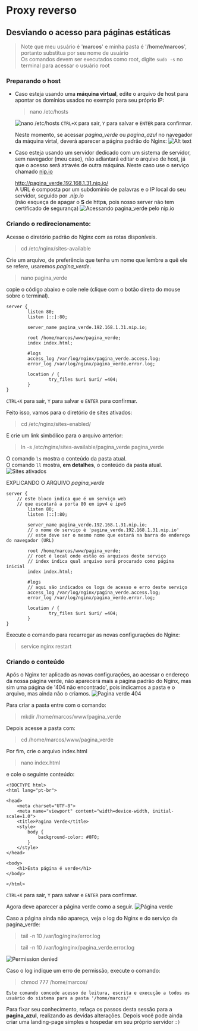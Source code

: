 # Proxy reverso
## Desviando o acesso para páginas estáticas
> Note que meu usuário é '**marcos**' e minha pasta é '**/home/marcos**', portanto substitua por seu nome de usuário  \
> Os comandos devem ser executados como root, digite `sudo -s` no terminal para acessar o usuário root

### Preparando o host
- Caso esteja usando uma **máquina virtual**, edite o arquivo de host para apontar os domínios usados no exemplo para seu próprio IP:
    > nano /etc/hosts

    ![nano /etc/hosts](./images/host_file.png)
    `CTRL+X` para sair, `Y` para salvar e `ENTER` para confirmar.

    Neste momento, se acessar *pagina_verde* ou *pagina_azul* no navegador da máquina virtal, deverá aparecer a página padrão do Nginx:
    ![Alt text](./images/web_browser_Nginx.png)
- Caso esteja usando um servidor dedicado com um sistema de servidor, sem navegador (meu caso), não adiantará editar o arquivo de host, já que o acesso será através de outra máquina. Neste caso use o serviço chamado [nip.io](nip.io)

    http://pagina_verde.192.168.1.31.nip.io/  
    A URL é composta por um subdomínio de palavras e o IP local do seu servidor, seguido por *.nip.io*  \
    (não esqueça de apagar o **S** de http**s**, pois nosso server não tem certificado de segurança)
    ![Acessando pagina_verde pelo nip.io](./images/pagina_verde_nip.io.png)

### Criando o redirecionamento:
Acesse o diretório padrão do Nginx com as rotas disponíveis.
> cd /etc/nginx/sites-available

Crie um arquivo, de preferência que tenha um nome que lembre a quê ele se refere, usaremos *pagina_verde*.  
> nano pagina_verde

copie o código abaixo e cole nele (clique com o botão direto do mouse sobre o terminal).
```
server {
        listen 80;
        listen [::]:80;

        server_name pagina_verde.192.168.1.31.nip.io;

        root /home/marcos/www/pagina_verde;
        index index.html;

        #logs
        access_log /var/log/nginx/pagina_verde.access.log;
        error_log /var/log/nginx/pagina_verde.error.log;

        location / {
                try_files $uri $uri/ =404;
        }
}
```
`CTRL+X` para sair, `Y` para salvar e `ENTER` para confirmar.

Feito isso, vamos para o diretório de sites ativados:
> cd /etc/nginx/sites-enabled/

E crie um link simbólico para o arquivo anterior:
> ln -s /etc/nginx/sites-available/pagina_verde pagina_verde

O comando `ls` mostra o conteúdo da pasta atual.  \
O comando `ll` mostra, **em detalhes**, o conteúdo da pasta atual.
![Sites ativados](./images/sites_enabled.png)

EXPLICANDO O ARQUIVO *pagina_verde*
```
server {
    // este bloco indica que é um serviço web
    // que escutará a porta 80 em ipv4 e ipv6
        listen 80;
        listen [::]:80;

        server_name pagina_verde.192.168.1.31.nip.io;
        // o nome do serviço é 'pagina_verde.192.168.1.31.nip.io'
        // este deve ser o mesmo nome que estará na barra de endereço do navegador (URL)

        root /home/marcos/www/pagina_verde;
        // root é local onde estão os arquivos deste serviço
        // index indica qual arquivo será procurado como página inicial
        index index.html;

        #logs
        // aqui são indicados os logs de acesso e erro deste serviço
        access_log /var/log/nginx/pagina_verde.access.log;
        error_log /var/log/nginx/pagina_verde.error.log;

        location / {
                try_files $uri $uri/ =404;
        }
}
```
Execute o comando para recarregar as novas configurações do Nginx:
> service nginx restart

### Criando o conteúdo
Após o Nginx ter aplicado as novas configurações, ao acessar o endereço da nossa página verde, não aparecerá mais a página padrão do Nginx, mas sim uma página de '404 não encontrado', pois indicamos a pasta e o arquivo, mas ainda não o criamos.
![Pagina verde 404](./images/pagina_verde_404.png)

Para criar a pasta entre com o comando:
> mkdir /home/marcos/www/pagina_verde

Depois acesse a pasta com:
> cd /home/marcos/www/pagina_verde

Por fim, crie o arquivo index.html
> nano index.html

e cole o seguinte conteúdo:
```
<!DOCTYPE html>
<html lang="pt-br">

<head>
    <meta charset="UTF-8">
    <meta name="viewport" content="width=device-width, initial-scale=1.0">
    <title>Pagina Verde</title>
    <style>
        body {
            background-color: #0F0;
        }
    </style>
</head>

<body>
    <h1>Esta página é verde</h1>
</body>

</html>
```
`CTRL+X` para sair, `Y` para salvar e `ENTER` para confirmar.

Agora deve aparecer a página verde como a seguir.
![Página verde](./images/pagina_verde_OK.png)

Caso a página ainda não apareça, veja o log do Nginx e do serviço da pagina_verde:
> tail -n 10 /var/log/nginx/error.log

> tail -n 10 /var/log/nginx/pagina_verde.error.log

![Permission denied](./images/permisson_denied.png)

Caso o log indique um erro de permissão, execute o comando: 
> chmod 777 /home/marcos/

    Este comando concede acesso de leitura, escrita e execução a todos os usuário do sistema para a pasta '/home/marcos/'

Para fixar seu conhecimento, refaça os passos desta sessão para a **pagina_azul**, realizando as devidas alterações. Depois você pode ainda criar uma landing-page simples e hospedar em seu próprio servidor `:)`
